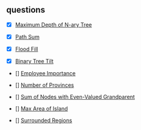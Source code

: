 




## questions

- [x]  [Maximum Depth of N-ary Tree](https://leetcode.com/problems/maximum-depth-of-n-ary-tree/) 

- [x] [Path Sum](https://leetcode.com/problems/path-sum/) 

- [x] [Flood Fill](https://leetcode.com/problems/flood-fill/)

- [x] [Binary Tree Tilt](https://leetcode.com/problems/binary-tree-tilt/)

- [] [Employee Importance](https://leetcode.com/problems/employee-importance/)

- [] [Number of Provinces](https://leetcode.com/problems/number-of-provinces/)

- [] [Sum of Nodes with Even-Valued Grandparent](https://leetcode.com/problems/sum-of-nodes-with-even-valued-grandparent/)

- [] [Max Area of Island](https://leetcode.com/problems/max-area-of-island/)

- [] [Surrounded Regions](https://leetcode.com/problems/surrounded-regions/)
